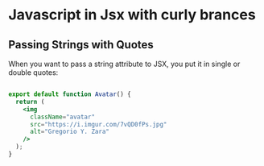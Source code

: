# Javascript in Jsx with curly brances

## Passing Strings with Quotes

When you want to pass a string attribute to JSX, you put it in single or double quotes:

```jsx

export default function Avatar() {
  return (
    <img
      className="avatar"
      src="https://i.imgur.com/7vQD0fPs.jpg"
      alt="Gregorio Y. Zara"
    />
  );
}

```

